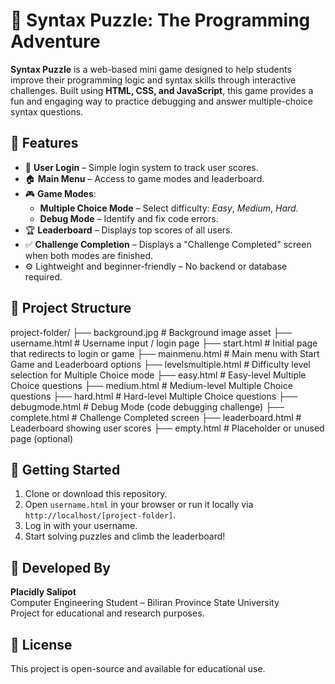# 🧩 Syntax Puzzle: The Programming Adventure

**Syntax Puzzle** is a web-based mini game designed to help students improve their programming logic and syntax skills through interactive challenges. Built using **HTML, CSS, and JavaScript**, this game provides a fun and engaging way to practice debugging and answer multiple-choice syntax questions.

## 🎯 Features

- 🔐 **User Login** – Simple login system to track user scores.
- 🏠 **Main Menu** – Access to game modes and leaderboard.
- 🎮 **Game Modes**:
  - **Multiple Choice Mode** – Select difficulty: *Easy*, *Medium*, *Hard*.
  - **Debug Mode** – Identify and fix code errors.
- 🏆 **Leaderboard** – Displays top scores of all users.
- ✅ **Challenge Completion** – Displays a "Challenge Completed" screen when both modes are finished.
- ⚙️ Lightweight and beginner-friendly – No backend or database required.

## 📂 Project Structure

project-folder/
├── background.jpg # Background image asset
├── username.html # Username input / login page
├── start.html # Initial page that redirects to login or game
├── mainmenu.html # Main menu with Start Game and Leaderboard options
├── levelsmultiple.html # Difficulty level selection for Multiple Choice mode
├── easy.html # Easy-level Multiple Choice questions
├── medium.html # Medium-level Multiple Choice questions
├── hard.html # Hard-level Multiple Choice questions
├── debugmode.html # Debug Mode (code debugging challenge)
├── complete.html # Challenge Completed screen
├── leaderboard.html # Leaderboard showing user scores
├── empty.html # Placeholder or unused page (optional)

## 🚀 Getting Started

1. Clone or download this repository.
2. Open `username.html` in your browser or run it locally via `http://localhost/[project-folder]`.
3. Log in with your username.
4. Start solving puzzles and climb the leaderboard!

## 👤 Developed By

**Placidly Salipot**  
Computer Engineering Student – Biliran Province State University  
Project for educational and research purposes.

## 📄 License

This project is open-source and available for educational use.
